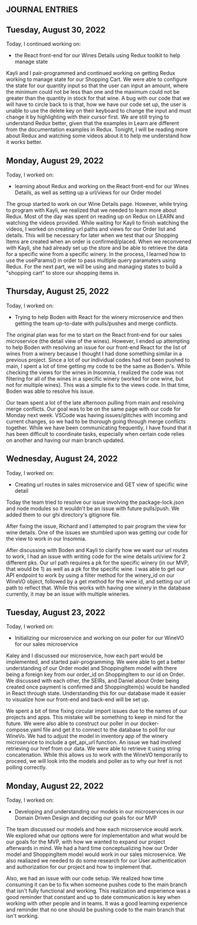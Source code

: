 <!-- In the journals, every day that you work on the project, you must make an entry in your journal after you've finished that day. At a minimum, you will need to include the following information:

The date of the entry
A list of features/issues that you worked on and who you worked with, if applicable
A reflection on any design conversations that you had
At least one ah-ha! moment that you had during your coding, however small
Keep your journal in reverse chronological order. Always put new entries at the top. -->

## JOURNAL ENTRIES



## Tuesday, August 30, 2022
Today, I continued working on:

* the React front-end for our Wines Details using Redux toolkit to help manage state

Kayli and I pair-programmed and continued working on getting Redux working to manage state for our Shopping Cart.  We were able to configure the state for our quantity input so that the user can input an amount, where the minimum could not be less than one and the maximum could not be greater than the quantity in stock for that wine.  A bug with our code that we will have to circle back to is that, how we have our code set
up, the user is unable to use the delete key on their keyboard to change the input and must change it by highlighting with their cursor first.  We are still trying to understand Redux
better, given that the examples in Learn are different from the documentation examples in Redux.  Tonight, I will be reading more about Redux and watching some videos about it
to help me understand how it works better.   


## Monday, August 29, 2022
Today, I worked on:

* learning about Redux and working on the React front-end
for our Wines Details, as well as setting up a url/views
for our Order model

The group started to work on our Wine Details page.  However, while trying to program with Kayli, we realized that we needed to learn more about Redux.  Most of the 
day was spent on reading up on Redux on LEARN and watching the videos provided.  While waiting for Kayli 
to finish watching the videos, I worked on creating url
paths and views for our Order list and details.  This will be necessary for later when we test that our Shopping Items are created when an order is confirmed/placed. When we reconvened with Kayli, she had already set up the store and be able to retrieve the data for a specific wine from a specific winery.  In the process, I learned how to use the useParams() in order to pass multiple query paramaters using Redux.  For the next part, we will be using and managing states to build a "shopping cart" to store our shopping items in.  


## Thursday, August 25, 2022
Today, I worked on:

* Trying to help Boden with React for the winery microservice and then getting the team up-to-date with pulls/pushes and merge conflicts.

The original plan was for me to start on the React front-end for our sales microservice (the detail view of the wines). However, I ended up attempting to help Boden with resolving an issue for our front-end React for the list of wines from a winery because I thought I had done something similar in a previous project.  Since a lot of our individual codes had not been pushed to main, I spent a lot of time getting my code to be the same as Boden's.  While checking the views for the wines in Insomnia, I realized the code was not filtering for all of the wines in a specific winery (worked for one wine, but not for multiple wines).  This was a simple fix to the views code.  In that time, Boden was able to resolve his issue.  

Our team spent a lot of the late afternoon pulling from main and resolving merge conflicts.  Our goal was to be on the same page with our code for Monday next week.  VSCode was having issues/glitches with incoming and current changes, so we had to be thorough going through merge conflicts together.  While we have been communicating frequently, I have found that it has been difficult to coordinate tasks, especially when certain code relies on another and having our main branch updated. 


## Wednesday, August 24, 2022
Today, I worked on:

* Creating url routes in sales microservice and GET view of specific wine detail

Today the team tried to resolve our issue involving the package-lock.json and
node modules so it wouldn't be an issue with future pulls/push.  We added them 
to our ghi directory's gitignore file.

After fixing the issue, Richard and I attempted to pair program the view for wine
details.  One of the issues we stumbled upon was getting our code for the view to
work in our Insomnia.

After discussing with Boden and Kayli to clarify how we want our url routes to 
work, I had an issue with writing code for the wine details url/view for 2 different
pks.  Our url path requires a pk for the specific winery (in our MVP, that would be 1)
as well as a pk for the specific wine.  I was able to get our API endpoint to work by
using a filter method for the winery_id on our WineVO object, followed by a get method 
for the wine id, and setting our url path to reflect that.  While this works with 
having one winery in the database currently, it may be an issue with multiple wineries.


## Tuesday, August 23, 2022
Today, I worked on:

* Initializing our microservice and working on our poller for our WineVO
for our sales microservice 

Kaley and I discussed our microservice, how each part would be implemented, and started pair-programming.  We were able to get a better understanding of our Order model and ShoppingItem model with there being a foreign key from our order_id on ShoppingItem to our id on Order.  We discussed with each other, the SEIRs, and Daniel about Order being created once payment is confirmed and ShoppingItem(s) would be handled in React through state.  Understanding this for our database made it easier to visualize how our front-end and back-end will be set up.

We spent a bit of time fixing circular import issues due to the names of our projects and apps.  This mistake will be something to keep in mind for the future.  We were also able to construct our poller in our docker-compose.yaml file and get it to connect to the database to poll for our WineVo.  We had to adjust the model in inventory app of the winery microservice to include a get_api_url function.  An issue we had involved retrieving our href from our data.  We were able to retrieve it using string concatenation.  While this allows us to work with the WineVO temporarily to proceed, we will look into the models and poller as to why our href is not polling correctly.



## Monday, August 22, 2022
Today, I worked on:

* Developing and understanding our models in our microservices in our Domain Driven Design and deciding our goals for our MVP 

The team discussed our models and how each microservice would work.  We explored what our options were for implementation and what would be our goals for the MVP, with how we wanted to expand our project afterwards in mind.  We had a
hard time conceptualizing how our Order model and ShoppingItem model would 
work in our sales microservice.  We also realiazed we needed to do some research for our User authentication and authorization for our project and how to implement that.

Also, we had an issue with our code setup.  We realized how time consuming it can be to fix when someone pushes code to the main branch that isn't fully functional and working.  This realization and experience was a good reminder that constant and up to date communication is key when working with other people and in teams.  It was a good learning experience and reminder that no one should be pushing code to the main branch that isn't working.  